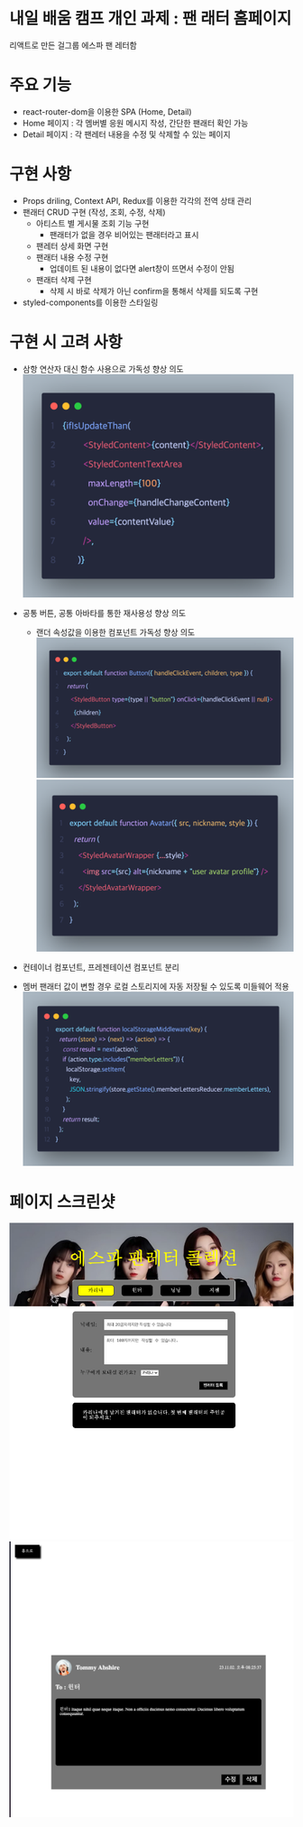 # 내일 배움 캠프 개인 과제 : 팬 래터 홈페이지

리액트로 만든 걸그룹 에스파 팬 레터함

# 주요 기능

- react-router-dom을 이용한 SPA (Home, Detail)
- Home 페이지 : 각 멤버별 응원 메시지 작성, 간단한 팬래터 확인 가능
- Detail 페이지 : 각 팬레터 내용을 수정 및 삭제할 수 있는 페이지

# 구현 사항

- Props driling, Context API, Redux를 이용한 각각의 전역 상태 관리
- 팬래터 CRUD 구현 (작성, 조회, 수정, 삭제)
  - 아티스트 별 게시물 조회 기능 구현
    - 팬래터가 없을 경우 비어있는 팬래터라고 표시
  - 팬레터 상세 화면 구현
  - 팬래터 내용 수정 구현
    - 업데이트 된 내용이 없다면 alert창이 뜨면서 수정이 안됨
  - 팬래터 삭제 구현
    - 삭제 시 바로 삭제가 아닌 confirm을 통해서 삭제를 되도록 구현
- styled-components를 이용한 스타일링

# 구현 시 고려 사항

- 삼항 연산자 대신 함수 사용으로 가독성 향상 의도
  ![삼항연산자를 함수를 이용해서 구현](./readmeAssets/conditional-operator.png)
- 공통 버튼, 공통 아바타를 통한 재사용성 향상 의도

  - 랜더 속성값을 이용한 컴포넌트 가독성 향상 의도
    ![Alt text](./readmeAssets/Button.png)
    ![Alt text](./readmeAssets/Avatar.png)

- 컨테이너 컴포넌트, 프레젠테이션 컴포넌트 분리
- 멤버 팬래터 값이 변할 경우 로컬 스토리지에 자동 저장될 수 있도록 미들웨어 적용
  ![Alt text](./readmeAssets/middleware.png)

# 페이지 스크린샷

![Alt text](./readmeAssets/page.png)
![Alt text](./readmeAssets/page2.png)
